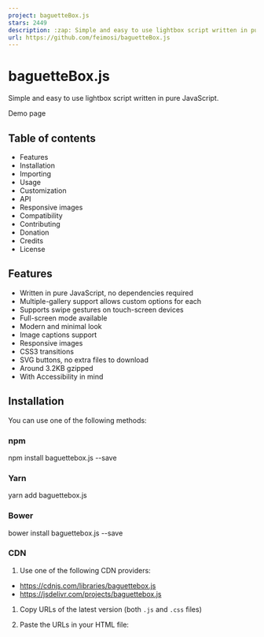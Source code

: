 ```yaml
---
project: baguetteBox.js
stars: 2449
description: :zap: Simple and easy to use lightbox script written in pure JavaScript
url: https://github.com/feimosi/baguetteBox.js
---
```


baguetteBox.js
==============

Simple and easy to use lightbox script written in pure JavaScript.

Demo page

Table of contents
-----------------

-   Features
-   Installation
-   Importing
-   Usage
-   Customization
-   API
-   Responsive images
-   Compatibility
-   Contributing
-   Donation
-   Credits
-   License

Features
--------

-   Written in pure JavaScript, no dependencies required
-   Multiple-gallery support allows custom options for each
-   Supports swipe gestures on touch-screen devices
-   Full-screen mode available
-   Modern and minimal look
-   Image captions support
-   Responsive images
-   CSS3 transitions
-   SVG buttons, no extra files to download
-   Around 3.2KB gzipped
-   With Accessibility in mind

Installation
------------

You can use one of the following methods:

### npm

npm install baguettebox.js --save

### Yarn

yarn add baguettebox.js

### Bower

bower install baguettebox.js --save

### CDN

1.  Use one of the following CDN providers:

-   https://cdnjs.com/libraries/baguettebox.js
-   https://jsdelivr.com/projects/baguettebox.js

1.  Copy URLs of the latest version (both `.js` and `.css` files)
    
2.  Paste the URLs in your HTML file:
    

<link rel\="stylesheet" href\="<CSS URL>"\>
<script src\="<JS URL>" async\></script\>

### Manually

1.  Download `baguetteBox.min.css` and `baguetteBox.min.js` files from the `dist` folder.
2.  Include them somewhere in your document:

<link rel\="stylesheet" href\="css/baguetteBox.min.css"\>
<script src\="js/baguetteBox.min.js" async\></script\>

Importing
---------

### Traditional approach

If you don't use JavaScript modules and include the file with a `<script>` tag, you don't have to import anything explicitly. `baguetteBox` will be available in the global scope.

### CommonJS

const baguetteBox \= require('baguettebox.js');

### ES2015 modules

import baguetteBox from 'baguettebox.js';

### Sass

@import 'baguettebox.js/dist/baguetteBox.min.css';

Usage
-----

Initialize the script by running:

baguetteBox.run('.gallery');

where the first argument is a selector to a gallery (or galleries) containing `a` tags. The HTML code may look like this:

<div class\="gallery"\>
    <a href\="img/2-1.jpg" data-caption\="Image caption"\>
        <img src\="img/thumbnails/2-1.jpg" alt\="First image"\>
    </a\>
    <a href\="img/2-2.jpg"\>
        <img src\="img/thumbnails/2-2.jpg" alt\="Second image"\>
    </a\>
    ...
</div\>

To use captions put a `title` or `data-caption` attribute on the `a` tag.

Note: if you import baguetteBox using the `<script>` tag, remember to run it after the document has loaded:

<script\>
window.addEventListener('load', function() {
  baguetteBox.run('.gallery');
});
</script\>

Customization
-------------

You can pass an object with custom options as the second parameter.

baguetteBox.run('.gallery', {
    // Custom options
});

The following options are available:

Option

Type

Default

Description

`captions`

`Boolean` | `function(element)`

`true`

Display image captions. Passing a function will use a string returned by this callback. The only argument is `a` element containing the image. Invoked in the context of the current gallery array

`buttons`

`Boolean` | `'auto'`

`'auto'`

Display buttons. `'auto'` hides buttons on touch-enabled devices or when only one image is available

`leftArrow` | `rightArrow` | `closeX`

`string`

default icons

This allows to customize buttons with own icons

`fullScreen`

`Boolean`

`false`

Enable full screen mode

`noScrollbars`

`Boolean`

`false`

Hide scrollbars when gallery is displayed

`bodyClass`

`String`

`'baguetteBox-open'`

Class name that will be appended to the `body` when lightbox is visible (works in IE 10+)

`ignoreClass`

`String`

`null`

It will ignore images with given class put on `a` tag

`titleTag`

`Boolean`

`false`

Use caption value also in the gallery `img.title` attribute

`async`

`Boolean`

`false`

Load files asynchronously

`preload`

`Number`

`2`

How many files should be preloaded

`animation`

`'slideIn'` | `'fadeIn'` | `false`

`'slideIn'`

Animation type

`afterShow`

`function`

`null`

Callback to be run after showing the overlay

`afterHide`

`function`

`null`

Callback to be run after hiding the overlay

`onChange`

`function(currentIndex, imagesCount)`

`null`

Callback to be run when image changes

`overlayBackgroundColor`

`String`

`'rgba`  
`(0,0,0,0.8)'`

Background color for the lightbox overlay

`filter`

`RegExp`

`/.+\.(gif|jpe?g|png|webp)/i`

Pattern to match image files. Applied to the `a.href` attribute

API
---

### `run(selector, userOptions)`

Initialize baguetteBox.js

-   @param `selector` {string} - valid CSS selector used by `querySelectorAll`
-   @param `userOptions` {object} - custom options (see #Customization)
-   @return {array} - an array of gallery objects (reflects elements found by the selector)

### `show(index, gallery)`

Show (if hidden) and move the gallery to a specific index

-   @param `index` {number} - the position of the image
-   @param `gallery` {array} - gallery which should be opened, if omitted assumes the currently opened one
-   @return {boolean} - true on success or false if the index is invalid

Usage:

const gallery \= baguetteBox.run('.gallery');
baguetteBox.show(index, gallery\[0\]);

### `showNext`

Switch to the next image

-   @return {boolean} - true on success or false if there are no more images to be loaded

### `showPrevious`

Switch to the previous image

-   @return {boolean} - true on success or false if there are no more images to be loaded

### `hide`

Hide the gallery

### `destroy`

Remove the plugin with any event bindings

Responsive images
-----------------

To use this feature, simply put `data-at-{width}` attributes on `a` tags with a value being the path to the desired image. `{width}` should be the maximum screen width the image can be displayed at. The script chooses the first image with `{width}` greater than or equal to the current screen width for best user experience. That last `data-at-X` image is also used in the case of a screen larger than X.

Here's an example of what the HTML code can look like:

<a href\="img/2-1.jpg"
  data-at-450\="img/thumbs/2-1.jpg"
  data-at-800\="img/small/2-1.jpg"
  data-at-1366\="img/medium/2-1.jpg"
  data-at-1920\="img/big/2-1.jpg"\>
    <img src\="img/thumbs/2-1.jpg"\>
</a\>

If you have 1366x768 resolution baguetteBox.js will choose `"img/medium/2-1.jpg"`. If, however, it's 1440x900 it'll choose `"img/big/2-1.jpg"`. Keep the `href` attribute as a fallback (link to a bigger image e.g. of HD size) for older browsers.

Compatibility
-------------

Desktop:

-   IE 8+
-   Chrome
-   Firefox 3.6+
-   Opera 12+
-   Safari 5+

Mobile:

-   Safari on iOS
-   Chrome on Android

Contributing
------------

Feel free to report any issues! If you wish to contribute by fixing a bug or implementing a new feature, please first read the CONTRIBUTING guide.

Donation
--------

If you find this project useful and want to say thanks, you can buy me a cup of coffee :)

Credits
-------

Creation of `baguetteBox.js` was inspired by a great jQuery plugin touchTouch.

Huge thanks for providing a testing platform go to

License
-------

Copyright (c) 2018 feimosi

This content is released under the MIT License.
